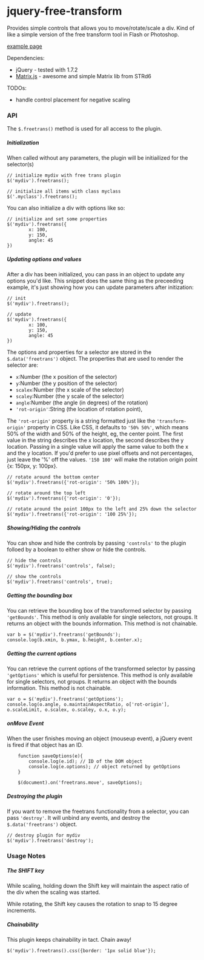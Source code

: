 jquery-free-transform
======================

Provides simple controls that allows you to move/rotate/scale a div. Kind of like a simple version of the free transform tool in Flash or Photoshop.

[example page](http://jsfiddle.net/66Bna/293/)

Dependencies:
  - jQuery - tested with 1.7.2
  - [Matrix.js](https://github.com/STRd6/matrix.js "awesome and simple Matrix lib from STRd6") - awesome and simple Matrix lib from STRd6

TODOs:
  - handle control placement for negative scaling

### API

The `$.freetrans()` method is used for all access to the plugin. 

##### Initialization
When called without any parameters, the plugin will be initiailized for the selector(s)

	// initialize mydiv with free trans plugin
	$('mydiv').freetrans();

	// initialize all items with class myclass
	$('.myclass').freetrans();


You can also initialize a div with options like so:

	// initialize and set some properties
	$('mydiv').freetrans({
			x: 100,
			y: 150,
			angle: 45
	})

##### Updating options and values

After a div has been initialized, you can pass in an object to update any options you'd like. This snippet does the same thing as the preceeding example, it's just showing how you can update parameters after initization:

	// init
	$('mydiv').freetrans();

	// update
	$('mydiv').freetrans({
			x: 100,
			y: 150,
			angle: 45
	})


The options and properties for a selector are stored in the `$.data('freetrans')` object. The properties that are used to render the selector are:

- `x`:Number (the x position of the selector)
- `y`:Number (the y position of the selector)
- `scalex`:Number (the x scale of the selector)
- `scaley`:Number (the y scale of the selector)
- `angle`:Number (the angle (in degrees) of the rotation)
- `'rot-origin'`:String (the location of rotation point),

The `'rot-origin'` property is a string formatted just like the `'transform-origin'` property in CSS. Like CSS, it defaults to <code>'50% 50%'</code>, which means 50% of the width and 50% of the height, eg, the center point. The first value in the string describes the x location, the second describes the y location. Passing in a single value will apply the same value to both the x and the y location. If you'd prefer to use pixel offsets and not percentages, just leave the '%' off the values. <code>'150 100'</code> will make the rotation origin point {x: 150px, y: 100px}.

	// rotate around the bottom center
	$('mydiv').freetrans({'rot-origin': '50% 100%'});

	// rotate around the top left
	$('mydiv').freetrans({'rot-origin': '0'});

	// rotate around the point 100px to the left and 25% down the selector
	$('mydiv').freetrans({'rot-origin': '100 25%'});


##### Showing/Hiding the controls

You can show and hide the controls by passing `'controls'` to the plugin folloed by a boolean to either show or hide the controls.

	// hide the controls
	$('mydiv').freetrans('controls', false);

	// show the controls
	$('mydiv').freetrans('controls', true);



##### Getting the bounding box

You can retrieve the bounding box of the transformed selector by passing `'getBounds'`. This method is only available for single selectors, not groups. It returns an object with the bounds information. This method is not chainable.

	var b = $('mydiv').freetrans('getBounds');
	console.log(b.xmin, b.ymax, b.height, b.center.x);

##### Getting the current options 

You can retrieve the current options of the transformed selector by passing
`'getOptions'` which is useful for persistence. This method is only available for single selectors, not groups. It returns an object with the bounds information. This method is not chainable.

	var o = $('mydiv').freetrans('getOptions');
	console.log(o.angle, o.maintainAspectRatio, o['rot-origin'], o.scaleLimit, o.scalex, o.scaley, o.x, o.y);

##### onMove Event

When the user finishes moving an object (mouseup event), a jQuery event is fired if that object has an ID. 
        
        function saveOptions(e){
            console.log(e.id); // ID of the DOM object
            console.log(e.options); // object returned by getOptions
        }

        $(document).on('freetrans.move', saveOptions);

##### Destroying the plugin
If you want to remove the freetrans functionality from a selector, you can pass `'destroy'`. It will unbind any events, and destroy the `$.data('freetrans')` object. 

	// destroy plugin for mydiv
	$('mydiv').freetrans('destroy');

### Usage Notes

##### The SHIFT key

While scaling, holding down the Shift key will maintain the aspect ratio of the div when the scaling was started.

While rotating, the Shift key causes the rotation to snap to 15 degree increments.

##### Chainability

This plugin keeps chainability in tact. Chain away!

	$('mydiv').freetrans().css({border: '1px solid blue'});
